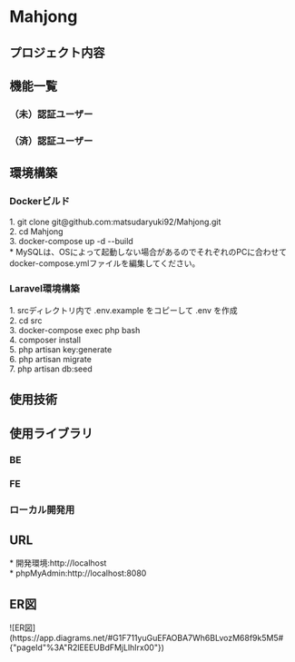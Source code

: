 # Mahjong

<h2>プロジェクト内容</h2>

<h2>機能一覧</h2>
<h3>（未）認証ユーザー</h3>

<h3>（済）認証ユーザー</h3>

<h2>環境構築</h2>
<h3>Dockerビルド</h3>
1. git clone git@github.com:matsudaryuki92/Mahjong.git<br>
2. cd Mahjong<br>
3. docker-compose up -d --build<br>
* MySQLは、OSによって起動しない場合があるのでそれぞれのPCに合わせてdocker-compose.ymlファイルを編集してください。<br>

<h3>Laravel環境構築</h3>
1. srcディレクトリ内で .env.example をコピーして .env を作成<br>
2. cd src<br>
3. docker-compose exec php bash<br>
4. composer install<br>
5. php artisan key:generate<br>
6. php artisan migrate<br>
7. php artisan db:seed<br>

<h2>使用技術</h2>

<h2>使用ライブラリ</h2>

<h3>BE</h3>

<h3>FE</h3>

<h3>ローカル開発用</h3>

<h2>URL</h2>
* 開発環境:http://localhost<br>
* phpMyAdmin:http://localhost:8080

<h2>ER図</h2>
![ER図](https://app.diagrams.net/#G1F711yuGuEFAOBA7Wh6BLvozM68f9k5M5#{"pageId"%3A"R2lEEEUBdFMjLlhIrx00"})

